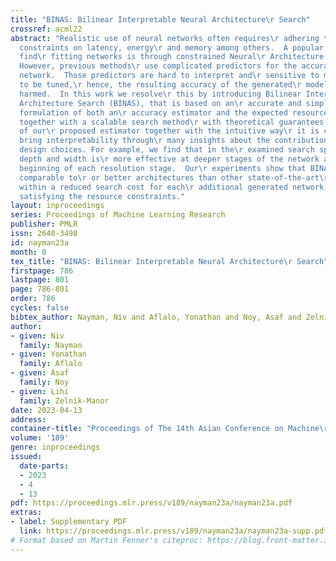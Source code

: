 ```yaml
---
title: "BINAS: Bilinear Interpretable Neural Architecture\r Search"
crossref: acml22
abstract: "Realistic use of neural networks often requires\r adhering to multiple
  constraints on latency, energy\r and memory among others.  A popular approach to
  find\r fitting networks is through constrained Neural\r Architecture Search (NAS).
  However, previous methods\r use complicated predictors for the accuracy of the\r
  network.  Those predictors are hard to interpret and\r sensitive to many hyperparameters
  to be tuned,\r hence, the resulting accuracy of the generated\r models is often
  harmed.  In this work we resolve\r this by introducing Bilinear Interpretable Neural\r
  Architecture Search (BINAS), that is based on an\r accurate and simple bilinear
  formulation of both an\r accuracy estimator and the expected resource\r requirement,
  together with a scalable search method\r with theoretical guarantees. The simplicity
  of our\r proposed estimator together with the intuitive way\r it is constructed
  bring interpretability through\r many insights about the contribution of different\r
  design choices. For example, we find that in the\r examined search space, adding
  depth and width is\r more effective at deeper stages of the network and\r at the
  beginning of each resolution stage.  Our\r experiments show that BINAS generates
  comparable to\r or better architectures than other state-of-the-art\r NAS methods
  within a reduced search cost for each\r additional generated network, while strictly\r
  satisfying the resource constraints."
layout: inproceedings
series: Proceedings of Machine Learning Research
publisher: PMLR
issn: 2640-3498
id: nayman23a
month: 0
tex_title: "BINAS: Bilinear Interpretable Neural Architecture\r Search"
firstpage: 786
lastpage: 801
page: 786-801
order: 786
cycles: false
bibtex_author: Nayman, Niv and Aflalo, Yonathan and Noy, Asaf and Zelnik-Manor, Lihi
author:
- given: Niv
  family: Nayman
- given: Yonathan
  family: Aflalo
- given: Asaf
  family: Noy
- given: Lihi
  family: Zelnik-Manor
date: 2023-04-13
address:
container-title: "Proceedings of The 14th Asian Conference on Machine\r Learning"
volume: '189'
genre: inproceedings
issued:
  date-parts:
  - 2023
  - 4
  - 13
pdf: https://proceedings.mlr.press/v189/nayman23a/nayman23a.pdf
extras:
- label: Supplementary PDF
  link: https://proceedings.mlr.press/v189/nayman23a/nayman23a-supp.pdf
# Format based on Martin Fenner's citeproc: https://blog.front-matter.io/posts/citeproc-yaml-for-bibliographies/
---
```

